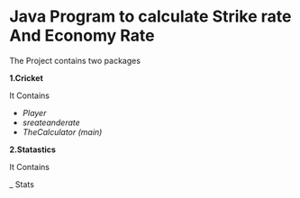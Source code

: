 # Java Program to calculate Strike rate And Economy Rate

The Project contains two packages 

**1.Cricket**

It Contains

* _Player_   
* _sreateanderate_
* _TheCalculator (main)_ 

**2.Statastics**

It Contains

_ Stats

